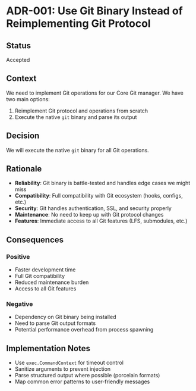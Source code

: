 # ADR-001: Use Git Binary Instead of Reimplementing Git Protocol

## Status
Accepted

## Context
We need to implement Git operations for our Core Git manager. We have two main options:
1. Reimplement Git protocol and operations from scratch
2. Execute the native `git` binary and parse its output

## Decision
We will execute the native `git` binary for all Git operations.

## Rationale
- **Reliability**: Git binary is battle-tested and handles edge cases we might miss
- **Compatibility**: Full compatibility with Git ecosystem (hooks, configs, etc.)
- **Security**: Git handles authentication, SSL, and security properly
- **Maintenance**: No need to keep up with Git protocol changes
- **Features**: Immediate access to all Git features (LFS, submodules, etc.)

## Consequences
### Positive
- Faster development time
- Full Git compatibility
- Reduced maintenance burden
- Access to all Git features

### Negative
- Dependency on Git binary being installed
- Need to parse Git output formats
- Potential performance overhead from process spawning

## Implementation Notes
- Use `exec.CommandContext` for timeout control
- Sanitize arguments to prevent injection
- Parse structured output where possible (porcelain formats)
- Map common error patterns to user-friendly messages